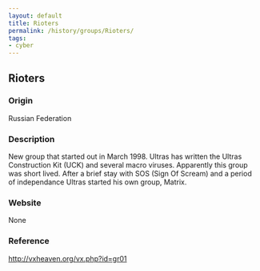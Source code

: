 ```yaml
---
layout: default
title: Rioters
permalink: /history/groups/Rioters/
tags:
- cyber
---
```


## Rioters

### Origin
Russian Federation

### Description
New group that started out in March 1998. Ultras has written the Ultras Construction Kit (UCK) and several macro viruses. Apparently this group was short lived. After a brief stay with SOS (Sign Of Scream) and a period of independance Ultras started his own group, Matrix.

### Website
None

### Reference
http://vxheaven.org/vx.php?id=gr01
